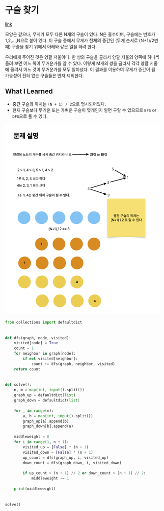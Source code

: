 # 구슬 찾기

[link](https://www.acmicpc.net/problem/2617)

모양은 같으나, 무게가 모두 다른 N개의 구슬이 있다. N은 홀수이며, 구슬에는 번호가 1,2,...,N으로 붙어 있다. 이 구슬 중에서 무게가 전체의 중간인 (무게 순서로 (N+1)/2번째) 구슬을 찾기 위해서 아래와 같은 일을 하려 한다.

우리에게 주어진 것은 양팔 저울이다. 한 쌍의 구슬을 골라서 양팔 저울의 양쪽에 하나씩 올려 보면 어느 쪽이 무거운가를 알 수 있다. 이렇게 M개의 쌍을 골라서 각각 양팔 저울에 올려서 어느 것이 무거운가를 모두 알아냈다. 이 결과를 이용하여 무게가 중간이 될 가능성이 전혀 없는 구슬들은 먼저 제외한다.

## What I Learned

- 중간 구슬의 위치는 `(N + 1) / 2`으로 명시되어있다.
- 현재 구슬보다 무거운 또는 가벼운 구슬이 몇개인지 알면 구할 수 있으므로 `BFS` or `DFS`으로 풀 수 있다.

![b2617](./b2617.png)

```python
from collections import defaultdict


def dfs(graph, node, visited):
    visited[node] = True
    count = 1
    for neighbor in graph[node]:
        if not visited[neighbor]:
            count += dfs(graph, neighbor, visited)
    return count


def solve():
    n, m = map(int, input().split())
    graph_up = defaultdict(list)
    graph_down = defaultdict(list)

    for _ in range(m):
        a, b = map(int, input().split())
        graph_up[a].append(b)
        graph_down[b].append(a)

    middleweight = 0
    for i in range(1, n + 1):
        visited_up = [False] * (n + 1)
        visited_down = [False] * (n + 1)
        up_count = dfs(graph_up, i, visited_up)
        down_count = dfs(graph_down, i, visited_down)

        if up_count > (n + 1) // 2 or down_count > (n + 1) // 2:
            middleweight += 1

    print(middleweight)


solve()
```
